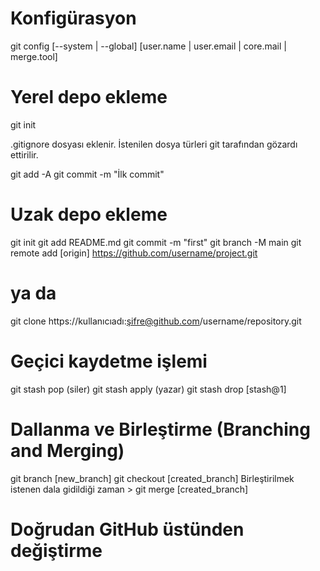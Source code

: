 # Konfigürasyon

git config [--system | --global] [user.name | user.email | core.mail | merge.tool]


# Yerel depo ekleme

git init 

.gitignore dosyası eklenir.
İstenilen dosya türleri git tarafından gözardı ettirilir.

git add -A
git commit -m "İlk commit"


# Uzak depo ekleme
git init 
git add README.md
git commit -m "first"
git branch -M main 
git remote add [origin] https://github.com/username/project.git

# ya da
git clone https://kullanıcıadı:şifre@github.com/username/repository.git


# Geçici kaydetme işlemi

git stash pop (siler)
git stash apply (yazar)
git stash drop [stash@1]


# Dallanma ve Birleştirme (Branching and Merging)

git branch [new_branch]
git checkout [created_branch]
Birleştirilmek istenen dala gidildiği zaman > git merge [created_branch]

# Doğrudan GitHub üstünden değiştirme


